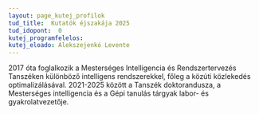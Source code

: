 ```yaml
---
layout: page_kutej_profilok
tud_title:  Kutatók éjszakája 2025
tud_idopont:  0
kutej_programfelelos: 
kutej_eloado: Alekszejenkó Levente
---
```


2017 óta foglalkozik a Mesterséges Intelligencia és Rendszertervezés Tanszéken különböző intelligens rendszerekkel, főleg a közúti közlekedés optimalizálásával. 
2021-2025 között a Tanszék doktorandusza, a Mesterséges intelligencia és a Gépi tanulás tárgyak labor- és gyakrolatvezetője. 
